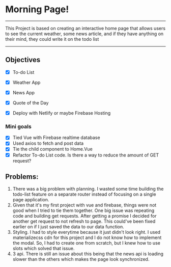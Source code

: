 # Morning Page!

---
<p>
    This Project is based on creating an interactive home page
    that allows users to see the current weather, some news article, and
    if they have anything on their mind, they could write it on the todo list
</p>

---

## Objectives
* [x] To-do List
* [x] Weather App
* [x] News App
* [x] Quote of the Day
* [x] Deploy with Netlify or maybe Firebase Hosting


### Mini goals
* [x] Tied Vue with Firebase realtime database
* [x] Used axios to fetch and post data
* [x] Tie the child component to Home.Vue
* [x] Refactor To-do List code. Is there a way to reduce the amount of GET request?

## Problems:
1. There was a big problem with planning. I wasted some time building the todo-list feature on a separate router
instead of focusing on a single page application.
1. Given that it's my first project with vue and firebase, things were not good when I tried to tie them together. One 
big issue was repeating code and building get requests. After getting a promise I decided for another get request to
not refresh to page. This could've been fixed earlier on if I just saved the data to our data function.
1. Styling. I had to style everytime because it just didn't look right. I used materializecss cdn for this project
and I do not know how to implement the modal. So, I had to create one from scratch, but I knew how to use slots which 
solved that issue.
1. 3 api. There is still an issue about this being that the news api is loading slower than the others which makes the 
page look synchronized.

